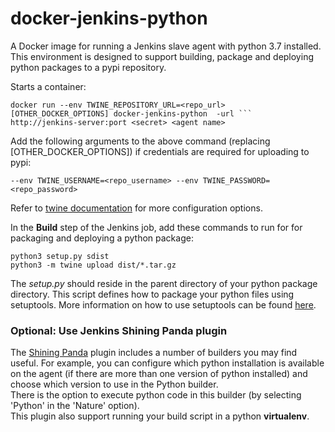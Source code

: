 # docker-jenkins-python
A Docker image for running a Jenkins slave agent with python 3.7 installed.
This environment is designed to support building, package and deploying python packages to a pypi repository.

Starts a container:
```
docker run --env TWINE_REPOSITORY_URL=<repo_url> [OTHER_DOCKER_OPTIONS] docker-jenkins-python  -url ```
http://jenkins-server:port <secret> <agent name>
```

Add the following arguments to the above command (replacing [OTHER_DOCKER_OPTIONS]) if credentials are required for uploading to pypi:
```
--env TWINE_USERNAME=<repo_username> --env TWINE_PASSWORD=<repo_password>
```
Refer to [twine documentation](https://github.com/pypa/twine) for more configuration options.

In the **Build** step of the Jenkins job, add these commands to run for for packaging and deploying a python package:
```
python3 setup.py sdist
python3 -m twine upload dist/*.tar.gz
```
The *setup.py* should reside in the parent directory of your python package directory.  This script defines how to package your python files using setuptools.  More information on how to use setuptools can be found [here](https://setuptools.readthedocs.io/en/latest/setuptools.html).



### Optional: Use Jenkins Shining Panda plugin 
The [Shining Panda](https://wiki.jenkins.io/display/JENKINS/ShiningPanda+Plugin) plugin includes a number of builders you may find useful.  For example, you can configure which python installation is available on the agent (if there are more than one version of python installed) and choose which version to use in the Python builder.  
There is the option to execute python code in this builder (by selecting 'Python' in the 'Nature' option).  
This plugin also support running your build script in a python **virtualenv**.

